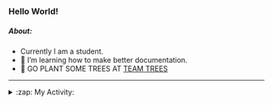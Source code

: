 ### Hello World!

##### About:
- Currently I am a student.
- 🌱 I’m learning how to make better documentation.
- 🌱 GO PLANT SOME TREES AT [TEAM TREES](https://teamtrees.org/)

---
<details>
  <summary>:zap: My Activity:</summary>
  
<!--START_SECTION:waka-->
![Code Time](http://img.shields.io/badge/Code%20Time-1%2C008%20hrs%2013%20mins-blue)

**I'm a Night 🦉** 

```text
🌞 Morning    95 commits     ███░░░░░░░░░░░░░░░░░░░░░░   13.48% 
🌆 Daytime    153 commits    █████░░░░░░░░░░░░░░░░░░░░   21.7% 
🌃 Evening    217 commits    ███████░░░░░░░░░░░░░░░░░░   30.78% 
🌙 Night      240 commits    ████████░░░░░░░░░░░░░░░░░   34.04%

```
📅 **I'm Most Productive on Tuesday** 

```text
Monday       106 commits    ███░░░░░░░░░░░░░░░░░░░░░░   15.04% 
Tuesday      133 commits    ████░░░░░░░░░░░░░░░░░░░░░   18.87% 
Wednesday    78 commits     ██░░░░░░░░░░░░░░░░░░░░░░░   11.06% 
Thursday     100 commits    ███░░░░░░░░░░░░░░░░░░░░░░   14.18% 
Friday       97 commits     ███░░░░░░░░░░░░░░░░░░░░░░   13.76% 
Saturday     81 commits     ██░░░░░░░░░░░░░░░░░░░░░░░   11.49% 
Sunday       110 commits    ████░░░░░░░░░░░░░░░░░░░░░   15.6%

```


📊 **This Week I Spent My Time On** 

```text
🔥 Editors: 
VS Code                  9 hrs 12 mins       █████████████████████████   100.0%

🐱‍💻 Projects: 
CSF22                    4 hrs 19 mins       ███████████░░░░░░░░░░░░░░   47.04% 
praise-demo              2 hrs 34 mins       ███████░░░░░░░░░░░░░░░░░░   28.02% 
file-utils               2 hrs 17 mins       ██████░░░░░░░░░░░░░░░░░░░   24.94%

```


 Last Updated on 22/01/2023 21:04:07 UTC
<!--END_SECTION:waka-->
</details>
